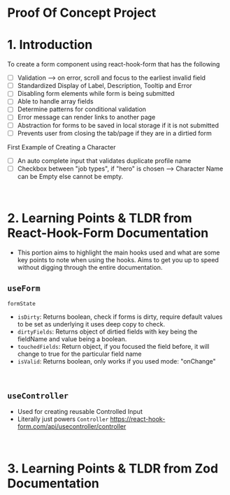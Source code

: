 # Proof Of Concept Project

# 1. Introduction

To create a form component using react-hook-form that has the following

- [ ] Validation --> on error, scroll and focus to the earliest invalid field
- [ ] Standardized Display of Label, Description, Tooltip and Error
- [ ] Disabling form elements while form is being submitted
- [ ] Able to handle array fields
- [ ] Determine patterns for conditional validation
- [ ] Error message can render links to another page
- [ ] Abstraction for forms to be saved in local storage if it is not submitted
- [ ] Prevents user from closing the tab/page if they are in a dirtied form

First Example of Creating a Character

- [ ] An auto complete input that validates duplicate profile name
- [ ] Checkbox between "job types", if "hero" is chosen --> Character Name can be Empty else cannot be empty.

<br>

# 2. Learning Points & TLDR from React-Hook-Form Documentation

- This portion aims to highlight the main hooks used and what are some key points to note when using the hooks. Aims to get you up to speed without digging through the entire documentation.

## `useForm`

`formState`

- `isDirty`: Returns boolean, check if forms is dirty, require default values to be set as underlying it uses deep copy to check.
- `dirtyFields`: Returns object of dirtied fields with key being the fieldName and value being a boolean.
- `touchedFields`: Return object, if you focused the field before, it will change to true for the particular field name
- `isValid`: Returns boolean, only works if you used mode: "onChange"

<br>

## `useController`

- Used for creating reusable Controlled Input
- Literally just powers `Controller` https://react-hook-form.com/api/usecontroller/controller

<br>

# 3. Learning Points & TLDR from Zod Documentation
